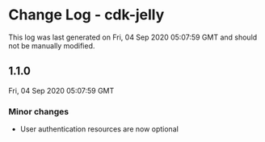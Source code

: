 # Change Log - cdk-jelly

This log was last generated on Fri, 04 Sep 2020 05:07:59 GMT and should not be manually modified.

## 1.1.0
Fri, 04 Sep 2020 05:07:59 GMT

### Minor changes

- User authentication resources are now optional

